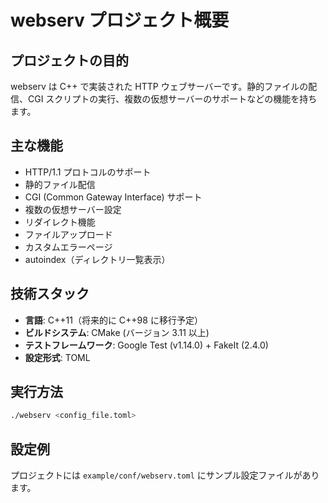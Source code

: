 # webserv プロジェクト概要

## プロジェクトの目的
webserv は C++ で実装された HTTP ウェブサーバーです。静的ファイルの配信、CGI スクリプトの実行、複数の仮想サーバーのサポートなどの機能を持ちます。

## 主な機能
- HTTP/1.1 プロトコルのサポート
- 静的ファイル配信
- CGI (Common Gateway Interface) サポート
- 複数の仮想サーバー設定
- リダイレクト機能
- ファイルアップロード
- カスタムエラーページ
- autoindex（ディレクトリ一覧表示）

## 技術スタック
- **言語**: C++11（将来的に C++98 に移行予定）
- **ビルドシステム**: CMake (バージョン 3.11 以上)
- **テストフレームワーク**: Google Test (v1.14.0) + FakeIt (2.4.0)
- **設定形式**: TOML

## 実行方法
```bash
./webserv <config_file.toml>
```

## 設定例
プロジェクトには `example/conf/webserv.toml` にサンプル設定ファイルがあります。